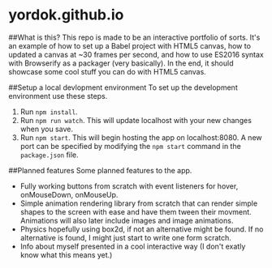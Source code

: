 # yordok.github.io
##What is this?
This repo is made to be an interactive portfolio of sorts.  It's an example of how to set up a Babel project with HTML5 canvas, how to updated a canvas at ~30 frames per second, and how to use ES2016 syntax with Browserify as a packager (very basically).  In the end, it should showcase some cool stuff you can do with HTML5 canvas.

##Setup a local devlopment environment
To set up the development environment use these steps.
1. Run `npm install`.
2. Run `npm run watch`. This will update localhost with your new changes when you save.
3. Run `npm start`. This will begin hosting the app on localhost:8080.  A new port can be specified by modifying the `npm start` command in the `package.json` file.

##Planned features
Some planned features to the app.
- Fully working buttons from scratch with event listeners for hover, onMouseDown, onMouseUp.
- Simple animation rendering library from scratch that can render simple shapes to the screen with ease and have them tween their movment.  Animations will also later include images and image animations.
- Physics hopefully using box2d, if not an alternative might be found.  If no alternative is found, I might just start to write one form scratch.
- Info about myself presented in a cool interactive way (I don't exatly know what this means yet.)